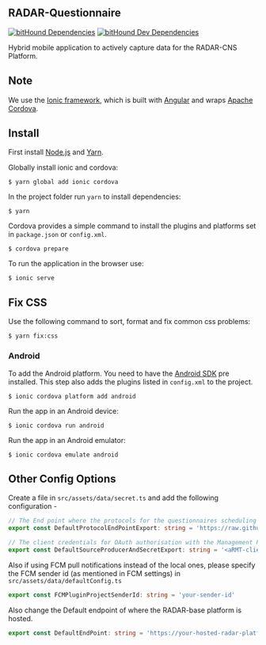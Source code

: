 ## RADAR-Questionnaire

[![bitHound Dependencies](https://www.bithound.io/github/RADAR-CNS/RADAR-Questionnaire/badges/dependencies.svg)](https://www.bithound.io/github/RADAR-CNS/RADAR-Questionnaire/develop/dependencies/npm) [![bitHound Dev Dependencies](https://www.bithound.io/github/RADAR-CNS/RADAR-Questionnaire/badges/devDependencies.svg)](https://www.bithound.io/github/RADAR-CNS/RADAR-Questionnaire/develop/dependencies/npm)

Hybrid mobile application to actively capture data for the RADAR-CNS Platform.

## Note

We use the [Ionic framework](http://ionicframework.com/docs/), which is built with [Angular](https://angular.io/) and wraps [Apache Cordova](https://cordova.apache.org/).

## Install

First install [Node.js](https://nodejs.org/) and [Yarn](https://yarnpkg.com/en/docs/install).

Globally install ionic and cordova:
```
$ yarn global add ionic cordova
```

In the project folder run `yarn` to install dependencies:
```
$ yarn
```

Cordova provides a simple command to install the plugins and platforms set in `package.json` or `config.xml`.
```
$ cordova prepare
```

To run the application in the browser use:
```
$ ionic serve
```

## Fix CSS

Use the following command to sort, format and fix common css problems:
```
$ yarn fix:css
```

### Android

To add the Android platform. You need to have the [Android SDK](https://developer.android.com/studio/index.html) pre installed. This step also adds the plugins listed in `config.xml` to the project.
```
$ ionic cordova platform add android
```

Run the app in an Android device:
```
$ ionic cordova run android
```

Run the app in an Android emulator:
```
$ ionic cordova emulate android
```

## Other Config Options

Create a file in `src/assets/data/secret.ts` and add the following configuration -

```ts
// The End point where the protocols for the questionnaires scheduling is hosted
export const DefaultProtocolEndPointExport: string = 'https://raw.githubusercontent.com/RADAR-base/RADAR-aRMT-protocols/master/'

// The client credentials for OAuth authorisation with the Management Portal
export const DefaultSourceProducerAndSecretExport: string = '<aRMT-client>:<aRMT-secret>'
```

Also if using FCM pull notifications instead of the local ones, please specify the FCM sender id (as mentioned in FCM settings) in `src/assets/data/defaultConfig.ts`

```ts
export const FCMPluginProjectSenderId: string = 'your-sender-id'
```

Also change the Default endpoint of where the RADAR-base platform is hosted.

```ts
export const DefaultEndPoint: string = 'https://your-hosted-radar-platform-base-url/'
```
